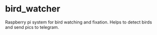 # bird_watcher
Raspberry pi system for bird watching and fixation. Helps to detect birds and send pics to telegram.
